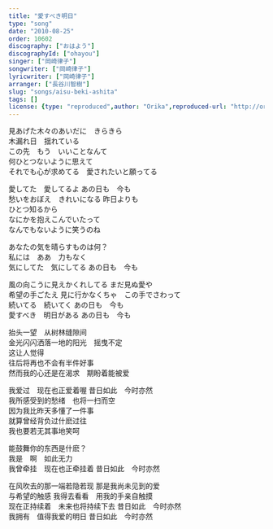 ```yaml
---
title: "愛すべき明日"
type: "song"
date: "2010-08-25"
order: 10602
discography: ["おはよう"]
discographyId: ["ohayou"]
singer: ["岡崎律子"]
songwriter: ["岡崎律子"]
lyricwriter: ["岡崎律子"]
arranger: ["長谷川智樹"]
slug: "songs/aisu-beki-ashita"
tags: []
license: {type: "reproduced",author: "Orika",reproduced-url: "http://orikamushi.myweb.hinet.net/",reproduced-website: "織歌蟲網站"}
---
```


見あげた木々のあいだに　きらきら   
木漏れ日　揺れている   
この先　もう　いいことなんて  
 何ひとつないように思えて   
それでも心が求めてる　愛されたいと願ってる   
  
愛してた　愛してるよ あの日も　今も   
愁いをおぼえ　きれいになる 昨日よりも　  
ひとつ知るから   
なにかを抱えこんでいたって   
なんでもないように笑うのね   
  
あなたの気を晴らすものは何？   
私には　ああ　力もなく   
気にしてた　気にしてる あの日も　今も   
  
風の向こうに見えかくれしてる まだ見ぬ愛や　  
希望の手ごたえ 見に行かなくちゃ　この手でさわって   
続いてる　続いてく あの日も　今も   
愛すべき　明日がある あの日も　今も  
  
  <!-- 翻译 -->

抬头一望　从树林缝隙间   
金光闪闪洒落一地的阳光　摇曳不定   
这让人觉得   
往后将再也不会有半件好事   
然而我的心还是在渴求　期盼着能被爱   
  
我爱过　现在也正爱着喔 昔日如此　今时亦然   
我所感受到的愁绪　也将一扫而空   
因为我比昨天多懂了一件事   
就算曾经背负过什麽过往   
我也要若无其事地笑呵   
  
能鼓舞你的东西是什麽？  
 我是　啊　如此无力   
我曾牵挂　现在也正牵挂着 昔日如此　今时亦然   
  
在风吹去的那一端若隐若现 那是我尚未见到的爱　  
与希望的触感 我得去看看　用我的手亲自触摸   
现在正持续着　未来也将持续下去 昔日如此　今时亦然   
我拥有　值得我爱的明日 昔日如此　今时亦然
